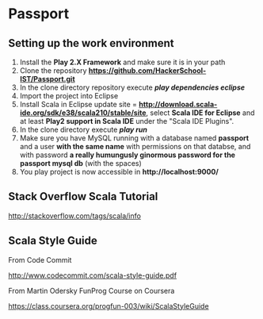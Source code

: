 Passport
========

Setting up the work environment
-------------------------------

1. Install the **Play 2.X Framework** and make sure it is in your path
2. Clone the repository **https://github.com/HackerSchool-IST/Passport.git**
3. In the clone directory repository execute _**play dependencies eclipse**_
4. Import the project into Eclipse
5. Install Scala in Eclipse update site = **http://download.scala-ide.org/sdk/e38/scala210/stable/site**, select **Scala IDE for Eclipse** and at least **Play2 support in Scala IDE** under the "Scala IDE Plugins".
6. In the clone directory execute _**play run**_
7. Make sure you have MySQL running with a database named **passport** and a user **with the same name** with permissions on that databse, and with password **a really humungusly ginormous password for the passport mysql db** (with the spaces)
8. You play project is now accessible in **http://localhost:9000/**


Stack Overflow Scala Tutorial
-----------------------------

http://stackoverflow.com/tags/scala/info


Scala Style Guide
----------------

From Code Commit

http://www.codecommit.com/scala-style-guide.pdf

From Martin Odersky FunProg Course on Coursera

https://class.coursera.org/progfun-003/wiki/ScalaStyleGuide
